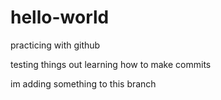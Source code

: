 # hello-world
practicing with github


testing things out
learning how to make commits

im adding something to this branch
